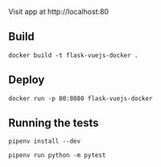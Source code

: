 
Visit app at http://localhost:80

## Build

`docker build -t flask-vuejs-docker .`

## Deploy

`docker run -p 80:8080 flask-vuejs-docker`

## Running the tests

`pipenv install --dev`

`pipenv run python -m pytest`